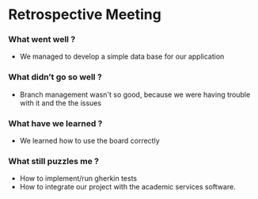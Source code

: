 # Retrospective Meeting
 
 
### What went well ? 

* We managed to develop a simple data base for our application

### What didn’t go so well ?

*  Branch management wasn't so good, because we were having trouble with it and the the issues

### What have we learned ?

* We learned how to use the board correctly

### What still puzzles me ?

* How to implement/run gherkin tests
* How to integrate our project with the academic services software.
